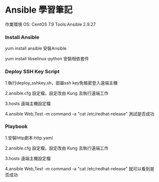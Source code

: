 # Ansible 學習筆記  

作業環境  OS: CentOS 7.9 Tools:Ansible 2.9.27 

### Install Ansible 

yum install ansible 安裝Ansible

yum install libselinux-python 安裝相依套件   

### Deploy SSH Key  Script

1.執行deploy_sshkey.sh，部屬ssh key免帳密登入遠端主機
 
2.ansible.cfg 設定檔，設定改由 Kung 去執行遠端工作

3.hosts 遠端主機設定檔

4.ansible Web,Test -m command -a "cat /etc/redhat-release"  測試是否成功 

### Playbook

1.安裝http劇本:http.yaml
 
2.ansible.cfg 設定檔，設定改由 Kung 去執行遠端工作

3.hosts 遠端主機設定檔

4.ansible Web,Test -m command -a "cat /etc/redhat-release"  就可以看到是否成功 

